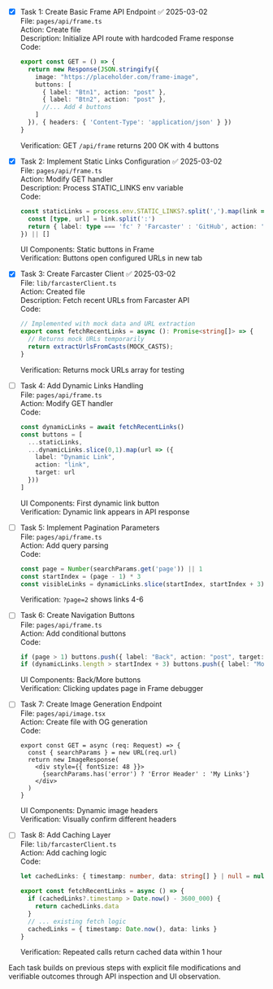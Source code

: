 - [x] Task 1: Create Basic Frame API Endpoint ✅ 2025-03-02  
  File: `pages/api/frame.ts`  
  Action: Create file  
  Description: Initialize API route with hardcoded Frame response  
  Code:
  ```typescript
  export const GET = () => {
    return new Response(JSON.stringify({
      image: "https://placeholder.com/frame-image",
      buttons: [
        { label: "Btn1", action: "post" },
        { label: "Btn2", action: "post" },
        //... Add 4 buttons
      ]
    }), { headers: { 'Content-Type': 'application/json' } })
  }
  ```
  Verification: GET `/api/frame` returns 200 OK with 4 buttons

- [x] Task 2: Implement Static Links Configuration ✅ 2025-03-02  
  File: `pages/api/frame.ts`  
  Action: Modify GET handler  
  Description: Process STATIC_LINKS env variable  
  Code:
  ```typescript
  const staticLinks = process.env.STATIC_LINKS?.split(',').map(link => {
    const [type, url] = link.split(':')
    return { label: type === 'fc' ? 'Farcaster' : 'GitHub', action: 'link', target: url }
  }) || []
  ```
  UI Components: Static buttons in Frame  
  Verification: Buttons open configured URLs in new tab

- [x] Task 3: Create Farcaster Client ✅ 2025-03-02  
  File: `lib/farcasterClient.ts`  
  Action: Created file  
  Description: Fetch recent URLs from Farcaster API  
  Code:
  ```typescript
  // Implemented with mock data and URL extraction
  export const fetchRecentLinks = async (): Promise<string[]> => {
    // Returns mock URLs temporarily
    return extractUrlsFromCasts(MOCK_CASTS);
  }
  ```
  Verification: Returns mock URLs array for testing

- [ ] Task 4: Add Dynamic Links Handling  
  File: `pages/api/frame.ts`  
  Action: Modify GET handler  
  Code:
  ```typescript
  const dynamicLinks = await fetchRecentLinks()
  const buttons = [
    ...staticLinks,
    ...dynamicLinks.slice(0,1).map(url => ({
      label: "Dynamic Link",
      action: "link",
      target: url
    }))
  ]
  ```
  UI Components: First dynamic link button  
  Verification: Dynamic link appears in API response

- [ ] Task 5: Implement Pagination Parameters  
  File: `pages/api/frame.ts`  
  Action: Add query parsing  
  Code:
  ```typescript
  const page = Number(searchParams.get('page')) || 1
  const startIndex = (page - 1) * 3
  const visibleLinks = dynamicLinks.slice(startIndex, startIndex + 3)
  ```
  Verification: `?page=2` shows links 4-6

- [ ] Task 6: Create Navigation Buttons  
  File: `pages/api/frame.ts`  
  Action: Add conditional buttons  
  Code:
  ```typescript
  if (page > 1) buttons.push({ label: "Back", action: "post", target: `/api/frame?page=${page-1}` })
  if (dynamicLinks.length > startIndex + 3) buttons.push({ label: "More", action: "post", target: `/api/frame?page=${page+1}` })
  ```
  UI Components: Back/More buttons  
  Verification: Clicking updates page in Frame debugger

- [ ] Task 7: Create Image Generation Endpoint  
  File: `pages/api/image.tsx`  
  Action: Create file with OG generation  
  Code:
  ```tsx
  export const GET = async (req: Request) => {
    const { searchParams } = new URL(req.url)
    return new ImageResponse(
      <div style={{ fontSize: 48 }}>
        {searchParams.has('error') ? 'Error Header' : 'My Links'}
      </div>
    )
  }
  ```
  UI Components: Dynamic image headers  
  Verification: Visually confirm different headers

- [ ] Task 8: Add Caching Layer  
  File: `lib/farcasterClient.ts`  
  Action: Add caching logic  
  Code:
  ```typescript
  let cachedLinks: { timestamp: number, data: string[] } | null = null
  
  export const fetchRecentLinks = async () => {
    if (cachedLinks?.timestamp > Date.now() - 3600_000) {
      return cachedLinks.data
    }
    // ... existing fetch logic
    cachedLinks = { timestamp: Date.now(), data: links }
  }
  ```
  Verification: Repeated calls return cached data within 1 hour

Each task builds on previous steps with explicit file modifications and verifiable outcomes through API inspection and UI observation.
